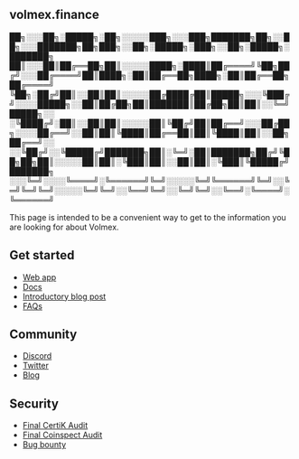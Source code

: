 ## volmex.finance


██╗░░░██╗░█████╗░██╗░░░░░███╗░░░███╗███████╗██╗░░██╗░░░███████╗██╗███╗░░██╗░█████╗░███╗░░██╗░█████╗░███████╗
██║░░░██║██╔══██╗██║░░░░░████╗░████║██╔════╝╚██╗██╔╝░░░██╔════╝██║████╗░██║██╔══██╗████╗░██║██╔══██╗██╔════╝
╚██╗░██╔╝██║░░██║██║░░░░░██╔████╔██║█████╗░░░╚███╔╝░░░░█████╗░░██║██╔██╗██║███████║██╔██╗██║██║░░╚═╝█████╗░░
░╚████╔╝░██║░░██║██║░░░░░██║╚██╔╝██║██╔══╝░░░██╔██╗░░░░██╔══╝░░██║██║╚████║██╔══██║██║╚████║██║░░██╗██╔══╝░░
░░╚██╔╝░░╚█████╔╝███████╗██║░╚═╝░██║███████╗██╔╝╚██╗██╗██║░░░░░██║██║░╚███║██║░░██║██║░╚███║╚█████╔╝███████╗
░░░╚═╝░░░░╚════╝░╚══════╝╚═╝░░░░░╚═╝╚══════╝╚═╝░░╚═╝╚═╝╚═╝░░░░░╚═╝╚═╝░░╚══╝╚═╝░░╚═╝╚═╝░░╚══╝░╚════╝░╚══════╝

This page is intended to be a convenient way to get to the information you are looking for about Volmex.

## Get started

- [Web app](https://app.volmex.finance/)
- [Docs](https://docs.volmex.finance/)
- [Introductory blog post](https://blog.volmex.finance/volmex-v1/)
- [FAQs](https://volmex.finance/faq/)

## Community 

- [Discord](https://discord.com/invite/QCCMVnecBz)
- [Twitter](https://twitter.com/volmexfinance)
- [Blog](https://blog.volmex.finance/)

## Security

- [Final CertiK Audit](https://github.com/volmexfinance/volmex-core/blob/master/audits/Volmex%20Finance%20Certik%20Audit.pdf)
- [Final Coinspect Audit](https://github.com/volmexfinance/volmex-core/blob/master/audits/Volmex%20Finance%20Coinspect%20Audit.pdf)
- [Bug bounty](https://github.com/volmexfinance/bug-bounty)

